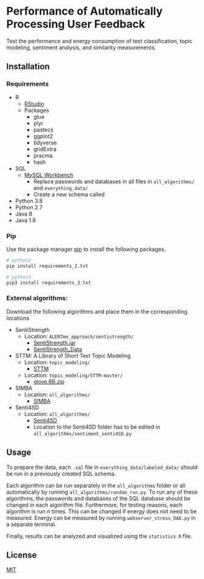 # Performance of Automatically Processing User Feedback

Test the performance and energy consumption of text classification, topic modeling, sentiment analysis, and similarity measurements.

## Installation
### Requirements
* R
  * [RStudio](https://www.rstudio.com)
  * Packages
    * glue
    * plyr
    * pastecs
    * ggplot2
    * tidyverse
    * gridExtra
    * pracma
    * hash
* SQL
  * [MySQL Workbench](https://www.mysql.com/products/workbench/)
    * Replace passwords and databases in all files in `all_algorithms/` and `everything_data/`
    * Create a new schema called
* Python 3.8
* Python 2.7
* Java 8
* Java 1.8

### Pip
Use the package manager [pip](https://pip.pypa.io/en/stable/) to install the following packages.

```bash
# python2
pip install requirements_2.txt

# python3
pip3 install requirements_3.txt
```

### External algorithms:
Download the following algorithms and place them in the corresponding locations
* SentiStrength
  * Location: `ALERTme_approach/sentistrength/`
    * [SentiStrength.jar](http://sentistrength.wlv.ac.uk/jkpop/)
    * [SentiStrength_Data](http://sentistrength.wlv.ac.uk/jkpop/)
* STTM: A Library of Short Text Topic Modeling
  * Location: `topic_modeling/`
    * [STTM](https://github.com/qiang2100/STTM)
  * Location: `topic_modeling/STTM-master/`
    * [glove.6B.zip](https://nlp.stanford.edu/projects/glove/)
* SIMBA
  * Location: `all_algorithms/`
    * [SIMBA](https://doi.org/10.1109/RE48521.2020.00017)
* Senti4SD
  * Location: `all_algorithms/`
    * [Senti4SD](https://github.com/collab-uniba/Senti4SD)
    * Location to the Senti4SD folder has to be edited in `all_algorithms/sentiment_senti4SD.py`

## Usage
To prepare the data, each `.sql` file in `everything_data/labeled_data/` should be run in a previously created SQL schema. 

Each algorithm can be run separately in the `all_algorithms` folder or all automatically by running `all_algorithms/random_run.py`. To run any of these algorithms, the passwords and databases of the SQL database should be changed in each algorithm file. Furthermore, for testing reasons, each algorithm is run n times. This can be changed if energy does not need to be measured. Energy can be measured by running `webserver_stress_DAE.py` in a separate terminal.

Finally, results can be analyzed and visualized using the `statistics.R` file.

## License
[MIT](https://choosealicense.com/licenses/mit/)
